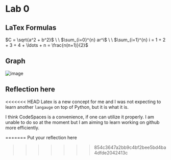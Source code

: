 # Lab 0

## LaTex Formulas

$C = \sqrt{a^2 + b^2}$
\\
\\
$\sum_{i=0}^{n} ar^i$
\\
\\
$\sum_{i=1}^{n} i = 1 + 2 + 3 + 4 + \ldots + n = \frac{n(n+1)}{2}$

## Graph
![image](https://github.com/seneca-dsa456-f23/labs-ygumusseneca/assets/97633311/103b8085-c99f-4bb1-a6b6-5a100acd14c8)

## Reflection here

<<<<<<< HEAD
Latex is a new concept for me and I was not expecting to learn another `langauge` on top of Python, but it is what it is. 

I think CodeSpaces is a convenience, if one can utilize it properly. I am unable to do so at the moment but I am aiming to learn working on github more efficiently.

=======
Put your reflection here

>>>>>>> 854c3647a2bb9c4bf2bee5bd4ba4dfde2042413c